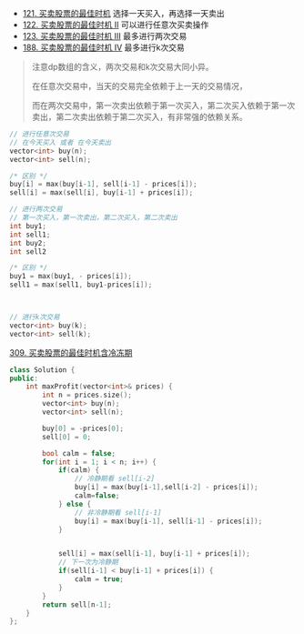 - [121. 买卖股票的最佳时机](https://leetcode.cn/problems/best-time-to-buy-and-sell-stock/) 选择一天买入，再选择一天卖出
- [122. 买卖股票的最佳时机 II](https://leetcode.cn/problems/best-time-to-buy-and-sell-stock-ii/) 可以进行任意次买卖操作
- [123. 买卖股票的最佳时机 III](https://leetcode.cn/problems/best-time-to-buy-and-sell-stock-iii/) 最多进行两次交易
- [188. 买卖股票的最佳时机 IV](https://leetcode.cn/problems/best-time-to-buy-and-sell-stock-iv/) 最多进行k次交易

> 注意dp数组的含义，两次交易和k次交易大同小异。
>
> 在任意次交易中，当天的交易完全依赖于上一天的交易情况，
>
> 而在两次交易中，第一次卖出依赖于第一次买入，第二次买入依赖于第一次卖出，第二次卖出依赖于第二次买入，有非常强的依赖关系。

```c++
// 进行任意次交易
// 在今天买入 或者 在今天卖出
vector<int> buy(n);
vector<int> sell(n);

/* 区别 */
buy[i] = max(buy[i-1], sell[i-1] - prices[i]);
sell[i] = max(sell[i], buy[i-1] + prices[i]);

// 进行两次交易
// 第一次买入，第一次卖出，第二次买入，第二次卖出
int buy1;
int sell1;
int buy2;
int sell2

/* 区别 */
buy1 = max(buy1, - prices[i]);
sell1 = max(sell1, buy1-prices[i]);



// 进行k次交易
vector<int> buy(k);
vector<int> sell(k);
```



[309. 买卖股票的最佳时机含冷冻期](https://leetcode.cn/problems/best-time-to-buy-and-sell-stock-with-cooldown/)

```c++
class Solution {
public:
    int maxProfit(vector<int>& prices) {
        int n = prices.size();
        vector<int> buy(n);
        vector<int> sell(n);

        buy[0] = -prices[0];
        sell[0] = 0;

        bool calm = false;
        for(int i = 1; i < n; i++) {
            if(calm) {
                // 冷静期看 sell[i-2]
                buy[i] = max(buy[i-1],sell[i-2] - prices[i]);
                calm=false;
            } else {
                // 非冷静期看 sell[i-1]
                buy[i] = max(buy[i-1], sell[i-1] - prices[i]);
            }


            sell[i] = max(sell[i-1], buy[i-1] + prices[i]);
            // 下一次为冷静期
            if(sell[i-1] < buy[i-1] + prices[i]) {
                calm = true;
            }
        }
        return sell[n-1];
    }
};
```

